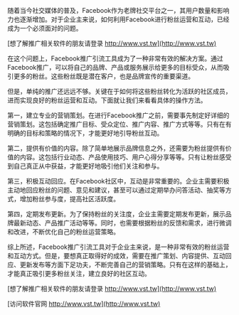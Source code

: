 随着当今社交媒体的普及，Facebook作为老牌社交平台之一，其用户数量和影响力也逐渐增加。对于企业主来说，如何利用Facebook进行粉丝运营和互动，已经成为一个必须面对的问题。

[想了解推广相关软件的朋友请登录 http://www.vst.tw](http://www.vst.tw)

在这个问题上，Facebook推广引流工具成为了一种非常有效的解决方案。通过Facebook推广，可以将自己的品牌、产品或服务展示给更多的目标受众，从而吸引更多的粉丝。这些粉丝既是潜在客户，也是品牌宣传的重要渠道。

但是，单纯的推广还远远不够。关键在于如何将这些粉丝转化为活跃的社区成员，进而实现良好的粉丝运营和互动。下面就让我们来看看具体的操作方法。

第一，建立专业的营销策划。在进行Facebook推广之前，需要事先制定好详细的营销策划。这包括确定推广目标、受众定位、推广内容、推广方式等等。只有在有明确的目标和策略的情况下，才能更好地引导粉丝互动。

第二，提供有价值的内容。除了简单地展示品牌信息之外，还需要为粉丝提供有价值的内容。这包括行业动态、产品使用技巧、用户心得分享等等。只有让粉丝感受到自己真正从中获益，才能更好地吸引他们关注和参与。

第三，积极互动回应。在Facebook社区中，互动是非常重要的。企业主需要积极主动地回应粉丝的问题、意见和建议，甚至可以通过定期举办问答活动、抽奖等方式，增加粉丝参与度，提高社区活跃度。

第四，定期发布更新。为了保持粉丝的关注度，企业主需要定期发布更新，展示品牌最新动态、产品推广活动等等。同时，也需要根据粉丝的反馈和需求，进行微调和改进，不断优化自己的粉丝运营策略。

综上所述，Facebook推广引流工具对于企业主来说，是一种非常有效的粉丝运营和互动方式。但是，要想真正取得好的成效，需要在推广策划、内容提供、互动回应、更新发布等方面下足功夫，不断完善自己的营销策略。只有在这样的基础上，才能真正吸引更多粉丝关注，建立良好的社区互动。

[想了解推广相关软件的朋友请登录 http://www.vst.tw](http://www.vst.tw)


[访问软件官网 http://www.vst.tw](http://www.vst.tw)
